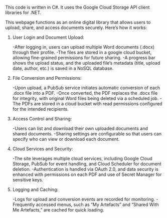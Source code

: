 This code is written in C#. It uses the Google Cloud Storage API client libraries for .NET.

This webpage functions as an online digital library that allows users to upload, share, and access documents securely. Here’s how it works:

1. User Login and Document Upload:

	-After logging in, users can upload multiple Word documents (.docx) through their profile.
	-The files are stored in a google cloud bucket, allowing fine-grained permissions for future sharing.
	-A progress bar shows the upload status, and the uploaded file’s metadata (title, upload date, author, etc.) is saved in a NoSQL database.

2. File Conversion and Permissions:

	-Upon upload, a PubSub service initiates automatic conversion of each .docx file into a PDF.
	-Once converted, the PDF replaces the .docx file for integrity, with original Word files being deleted via a scheduled job.
	-The PDFs are stored in a cloud bucket with read permissions configured for the intended recipients.

3. Access Control and Sharing:

	-Users can list and download their own uploaded documents and shared documents.
	-Sharing settings are configurable so that users can specify who can view or download each document.

4. Cloud Services and Security:

	-The site leverages multiple cloud services, including Google Cloud Storage, PubSub for event handling, and Cloud Scheduler for document deletion.
	-Authentication is handled via OAuth 2.0, and data security is enhanced with permissions on each PDF and use of Secret Manager for sensitive keys.

5. Logging and Caching:

	-Logs for upload and conversion events are recorded for monitoring.
	-Frequently accessed menus, such as “My Artefacts” and “Shared With Me Artefacts,” are cached for quick loading.